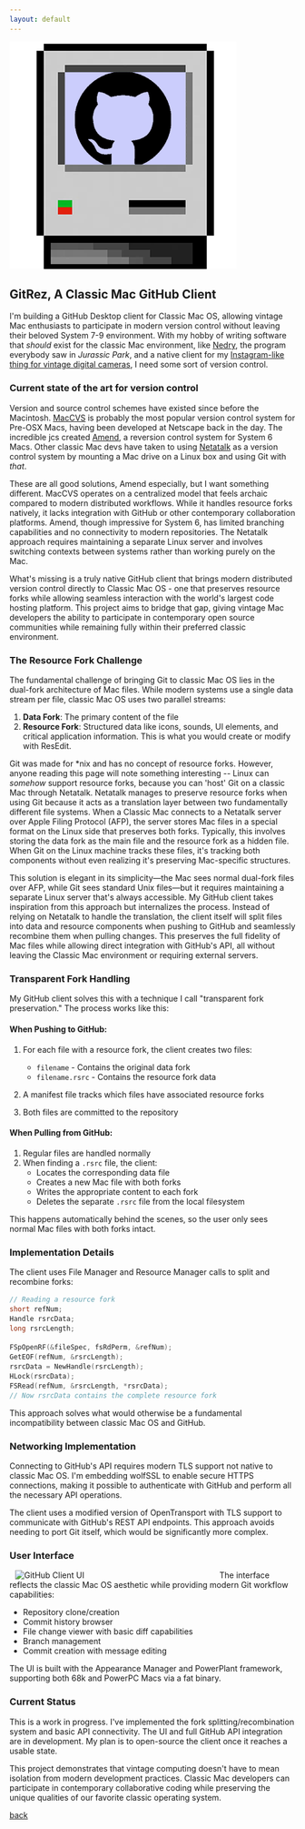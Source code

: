 ```yaml
---
layout: default
---
```


![Mac Octocat](/images/MacOctocat.png)

## GitRez, A Classic Mac GitHub Client

I'm building a GitHub Desktop client for Classic Mac OS, allowing vintage Mac enthusiasts to participate in modern version control without leaving their beloved System 7-9 environment. With my hobby of writing software that _should_ exist for the classic Mac environment, like [Nedry](https://github.com/bbenchoff/Nedry), the program everybody saw in _Jurassic Park_, and a native client for my [Instagram-like thing for vintage digital cameras](https://640by480.com/), I need some sort of version control.

### Current state of the art for version control

Version and source control schemes have existed since before the Macintosh. [MacCVS](maccvs.org) is probably the most popular version control system for Pre-OSX Macs, having been developed at Netscape back in the day. The incredible jcs created [Amend](https://jcs.org/amend), a reversion control system for System 6 Macs. Other classic Mac devs have taken to using [Netatalk](https://netatalk.io/) as a version control system by mounting a Mac drive on a Linux box and using Git with _that_.

These are all good solutions, Amend especially, but I want something different. MacCVS operates on a centralized model that feels archaic compared to modern distributed workflows. While it handles resource forks natively, it lacks integration with GitHub or other contemporary collaboration platforms. Amend, though impressive for System 6, has limited branching capabilities and no connectivity to modern repositories. The Netatalk approach requires maintaining a separate Linux server and involves switching contexts between systems rather than working purely on the Mac.

What's missing is a truly native GitHub client that brings modern distributed version control directly to Classic Mac OS - one that preserves resource forks while allowing seamless interaction with the world's largest code hosting platform. This project aims to bridge that gap, giving vintage Mac developers the ability to participate in contemporary open source communities while remaining fully within their preferred classic environment.

### The Resource Fork Challenge

The fundamental challenge of bringing Git to classic Mac OS lies in the dual-fork architecture of Mac files. While modern systems use a single data stream per file, classic Mac OS uses two parallel streams:

1. **Data Fork**: The primary content of the file
2. **Resource Fork**: Structured data like icons, sounds, UI elements, and critical application information. This is what you would create or modify with ResEdit.

Git was made for *nix and has no concept of resource forks. However, anyone reading this page will note something interesting -- Linux can _somehow_ support resource forks, because you can 'host' Git on a classic Mac through Netatalk. Netatalk manages to preserve resource forks when using Git because it acts as a translation layer between two fundamentally different file systems. When a Classic Mac connects to a Netatalk server over Apple Filing Protocol (AFP), the server stores Mac files in a special format on the Linux side that preserves both forks. Typically, this involves storing the data fork as the main file and the resource fork as a hidden file. When Git on the Linux machine tracks these files, it's tracking both components without even realizing it's preserving Mac-specific structures.

This solution is elegant in its simplicity—the Mac sees normal dual-fork files over AFP, while Git sees standard Unix files—but it requires maintaining a separate Linux server that's always accessible. My GitHub client takes inspiration from this approach but internalizes the process. Instead of relying on Netatalk to handle the translation, the client itself will split files into data and resource components when pushing to GitHub and seamlessly recombine them when pulling changes. This preserves the full fidelity of Mac files while allowing direct integration with GitHub's API, all without leaving the Classic Mac environment or requiring external servers.


### Transparent Fork Handling

My GitHub client solves this with a technique I call "transparent fork preservation." The process works like this:

#### When Pushing to GitHub:

1. For each file with a resource fork, the client creates two files:
   - `filename` - Contains the original data fork
   - `filename.rsrc` - Contains the resource fork data

2. A manifest file tracks which files have associated resource forks

3. Both files are committed to the repository

#### When Pulling from GitHub:

1. Regular files are handled normally
2. When finding a `.rsrc` file, the client:
   - Locates the corresponding data file
   - Creates a new Mac file with both forks
   - Writes the appropriate content to each fork
   - Deletes the separate `.rsrc` file from the local filesystem

This happens automatically behind the scenes, so the user only sees normal Mac files with both forks intact.

### Implementation Details

The client uses File Manager and Resource Manager calls to split and recombine forks:

```c
// Reading a resource fork
short refNum;
Handle rsrcData;
long rsrcLength;

FSpOpenRF(&fileSpec, fsRdPerm, &refNum);
GetEOF(refNum, &rsrcLength);
rsrcData = NewHandle(rsrcLength);
HLock(rsrcData);
FSRead(refNum, &rsrcLength, *rsrcData);
// Now rsrcData contains the complete resource fork
```

This approach solves what would otherwise be a fundamental incompatibility between classic Mac OS and GitHub.

### Networking Implementation

Connecting to GitHub's API requires modern TLS support not native to classic Mac OS. I'm embedding wolfSSL to enable secure HTTPS connections, making it possible to authenticate with GitHub and perform all the necessary API operations.

The client uses a modified version of OpenTransport with TLS support to communicate with GitHub's REST API endpoints. This approach avoids needing to port Git itself, which would be significantly more complex.

### User Interface

<img src="/images/GitHubClientUI.png" alt="GitHub Client UI" align="left" hspace="10" width="350">

The interface reflects the classic Mac OS aesthetic while providing modern Git workflow capabilities:

- Repository clone/creation
- Commit history browser
- File change viewer with basic diff capabilities
- Branch management
- Commit creation with message editing

The UI is built with the Appearance Manager and PowerPlant framework, supporting both 68k and PowerPC Macs via a fat binary.

### Current Status

This is a work in progress. I've implemented the fork splitting/recombination system and basic API connectivity. The UI and full GitHub API integration are in development. My plan is to open-source the client once it reaches a usable state.

This project demonstrates that vintage computing doesn't have to mean isolation from modern development practices. Classic Mac developers can participate in contemporary collaborative coding while preserving the unique qualities of our favorite classic operating system.

[back](../)